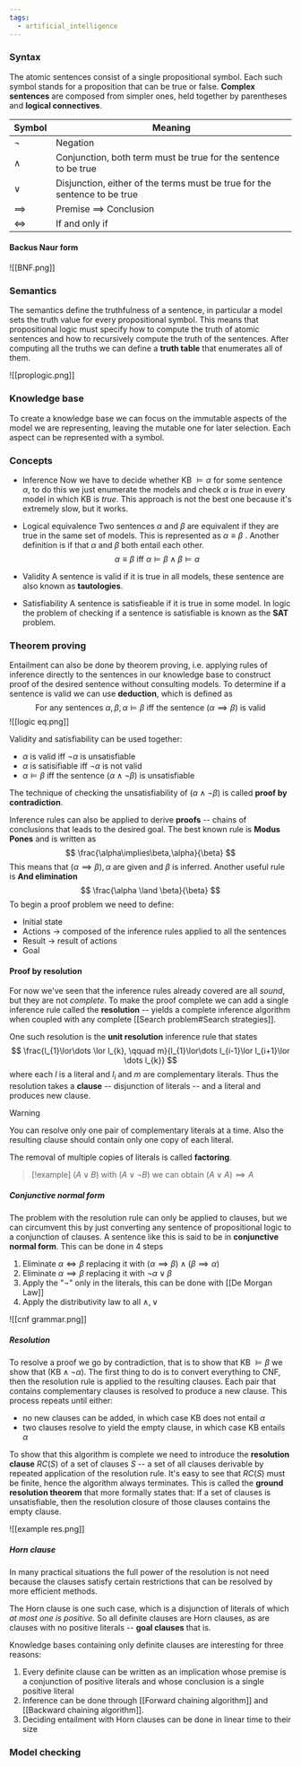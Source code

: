 ```yaml
---
tags:
  - artificial_intelligence
---
```

### Syntax

The atomic sentences consist of a single propositional symbol. Each such symbol stands for a proposition that can be true or false. **Complex sentences** are composed from simpler ones, held together by parentheses and **logical connectives**. 

| Symbol | Meaning |
| ---- | ---- |
| $\lnot$ | Negation |
| $\land$ | Conjunction, both term must be true for the sentence to be true |
| $\lor$ | Disjunction, either of the terms must be true for the sentence to be true |
| $\implies$ | Premise $\implies$ Conclusion |
| $\iff$ | If and only if |
#### Backus Naur form

![[BNF.png]]
### Semantics

The semantics define the truthfulness of a sentence, in particular a model sets the truth value for every propositional symbol. This means that propositional logic must specify how to compute the truth of atomic sentences and how to recursively compute the truth of the sentences. After computing all the truths we can define a **truth table** that enumerates all of them.

![[proplogic.png]]
### Knowledge base

To create a knowledge base we can focus on the immutable aspects of the model we are representing, leaving the mutable one for later selection. Each aspect can be represented with a symbol.
### Concepts
- Inference
	Now we have to decide whether KB $\vDash \alpha$ for some sentence $\alpha$, to do this we just enumerate the models and check $\alpha$ is *true* in every model in which KB is *true*. This approach is not the best one because it's extremely slow, but it works.

- Logical equivalence
	Two sentences $\alpha$ and $\beta$ are equivalent if they are true in the same set of models. This is represented as $\alpha \equiv \beta$ . Another definition is if that $\alpha$ and $\beta$ both entail each other.
$$
\alpha \equiv \beta \text{ iff } \alpha \vDash \beta \land\beta \vDash  \alpha
$$
- Validity
	A sentence is valid if it is true in all models, these sentence are also known as **tautologies**.

- Satisfiability
	A sentence is satisfieable if it is true in some model. In logic the problem of checking if a sentence is satisfiable is known as the **SAT** problem.  
### Theorem proving

Entailment can also be done by theorem proving, i.e. applying rules of inference directly to the sentences in our knowledge base to construct proof of the desired sentence without consulting models. To determine if a sentence is valid we can use **deduction**, which is defined as 
$$
\text{For any sentences } \alpha,\beta, \alpha \vDash \beta \text{ iff the sentence }(\alpha \implies\beta) \text{ is valid}
$$
![[logic eq.png]]

Validity and satisfiability can be used together:
- $\alpha$ is valid iff $\lnot \alpha$ is unsatisfiable
- $\alpha$ is satisifiable iff $\lnot \alpha$ is not valid
- $\alpha \vDash \beta$ iff the sentence $(\alpha \land \lnot\beta)$ is unsatisfiable

The technique of checking the unsatisfiability of $(\alpha \land \lnot \beta)$ is called **proof by contradiction**.

Inference rules can also be applied to derive **proofs** -- chains of conclusions that leads to the desired goal. The best known rule is **Modus Pones** and is written as
$$
 \frac{\alpha\implies\beta,\alpha}{\beta}
$$
This means that $(\alpha\implies\beta), \alpha$ are given and $\beta$ is inferred. Another useful rule is **And elimination**
$$
\frac{\alpha \land \beta}{\beta}
$$
To begin a proof problem we need to define:
- Initial state
- Actions $\to$ composed of the inference rules applied to all the sentences
- Result $\to$ result of actions
- Goal
#### Proof by resolution

For now we've seen that the inference rules already covered are all *sound*, but they are not *complete*. To make the proof complete we can add a single inference rule called the **resolution** -- yields a complete inference algorithm when coupled with any complete [[Search problem#Search strategies]].

One such resolution is the **unit resolution** inference rule that states
$$
\frac{l_{1}\lor\dots \lor l_{k}, \qquad m}{l_{1}\lor\dots l_{i-1}\lor l_{i+1}\lor \dots l_{k}}
$$
where each $l$ is a literal and $l_{i}$ and $m$ are complementary literals. Thus the resolution takes a **clause** -- disjunction of literals -- and a literal and produces new clause.

>[!warning]
>You can resolve only one pair of complementary literals at a time. Also the resulting clause should contain only one copy of each literal.

The removal of multiple copies of literals is called **factoring**.

>[!example]
>$(A\lor B)$ with $(A\lor  \lnot B)$ we can obtain $(A\lor A) \implies A$
##### Conjunctive normal form

The problem with the resolution rule can only be applied to clauses, but we can circumvent this by just converting any sentence of propositional logic to a conjunction of clauses. A sentence like this is said to be in **conjunctive normal form**. This can be done in 4 steps
1) Eliminate $\alpha\iff \beta$ replacing it with $(\alpha \implies \beta) \land (\beta \implies \alpha)$
2) Eliminate $\alpha \implies \beta$ replacing it with $\lnot \alpha \lor\beta$
3) Apply the "$\lnot$" only in the literals, this can be done with [[De Morgan Law]]
4) Apply the distributivity law to all $\land,\lor$ 

![[cnf grammar.png]]
##### Resolution

To resolve a proof we go by contradiction, that is to show that KB $\vDash \beta$ we show that $(\text{KB} \land \lnot \alpha)$. The first thing to do is to convert everything to CNF, then the resolution rule is applied to the resulting clauses. Each pair that contains complementary clauses is resolved to produce a new clause. This process repeats until either:
- no new clauses can be added, in which case KB does not entail $\alpha$
- two clauses resolve to yield the empty clause, in which case KB entails $\alpha$

To show that this algorithm is complete we need to introduce the **resolution clause** $RC(S)$ of a set of clauses $S$ -- a set of all clauses derivable by repeated application of the resolution rule. It's easy to see that $RC(S)$ must be finite, hence the algorithm always terminates. This is called the **ground resolution theorem** that more formally states that:
	If a set of clauses is unsatisfiable, then the resolution closure of those clauses contains the empty clause.

![[example res.png]]
##### Horn clause

In many practical situations the full power of the resolution is not need because the clauses satisfy certain restrictions that can be resolved by more efficient methods.

The Horn clause is one such case, which is a disjunction of literals of which *at most one is positive.* So all definite clauses are Horn clauses, as are clauses with no positive literals -- **goal clauses** that is.

Knowledge bases containing only definite clauses are interesting for three reasons:
1) Every definite clause can be written as an implication whose premise is a conjunction of positive literals and whose conclusion is a single positive literal
2) Inference can be done through [[Forward chaining algorithm]] and [[Backward chaining algorithm]].
3) Deciding entailment with Horn clauses can be done in linear time to their size
### Model checking

